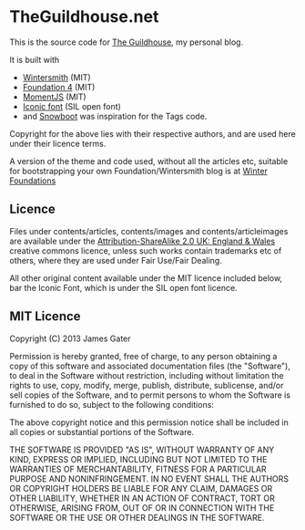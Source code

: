 # TheGuildhouse.net

This is the source code for  [The Guildhouse](http://theguildhouse.net/), my personal blog.

It is built with 

* [Wintersmith](https://github.com/jnordberg/wintersmith) (MIT)
* [Foundation 4](http://foundation.zurb.com/) (MIT)
* [MomentJS](http://momentjs.com/) (MIT)
* [Iconic font](http://www.somerandomdude.com/work/iconic/) (SIL open font)
* and [Snowboot](https://github.com/ndhu/snowboot-wintersmith-templates) was inspiration for the Tags code.

Copyright for the above lies with their respective authors, and are used here under their licence terms.

A version of the theme and code used, without all the articles etc, suitable for bootstrapping your own Foundation/Wintersmith blog is at [Winter Foundations](https://github.com/jgater/winter-foundations)

## Licence

Files under contents/articles, contents/images and contents/articleimages are available under the [Attribution-ShareAlike 2.0 UK: England & Wales](http://creativecommons.org/licenses/by-sa/2.0/uk/) creative commons licence, unless such works contain trademarks etc of others, where they are used under Fair Use/Fair Dealing.

All other original content available under the MIT licence included below, bar the Iconic Font, which is under the SIL open font licence.

## MIT Licence

Copyright (C) 2013 James Gater

Permission is hereby granted, free of charge, to any person obtaining a copy of this software and associated documentation files (the "Software"), to deal in the Software without restriction, including without limitation the rights to use, copy, modify, merge, publish, distribute, sublicense, and/or sell copies of the Software, and to permit persons to whom the Software is furnished to do so, subject to the following conditions:

The above copyright notice and this permission notice shall be included in all copies or substantial portions of the Software.

THE SOFTWARE IS PROVIDED "AS IS", WITHOUT WARRANTY OF ANY KIND, EXPRESS OR IMPLIED, INCLUDING BUT NOT LIMITED TO THE WARRANTIES OF MERCHANTABILITY, FITNESS FOR A PARTICULAR PURPOSE AND NONINFRINGEMENT. IN NO EVENT SHALL THE AUTHORS OR COPYRIGHT HOLDERS BE LIABLE FOR ANY CLAIM, DAMAGES OR OTHER LIABILITY, WHETHER IN AN ACTION OF CONTRACT, TORT OR OTHERWISE, ARISING FROM, OUT OF OR IN CONNECTION WITH THE SOFTWARE OR THE USE OR OTHER DEALINGS IN THE SOFTWARE.





 
 